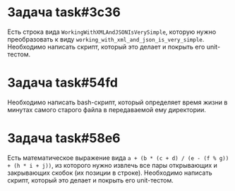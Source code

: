 # Задача task#3c36

Есть строка вида ```WorkingWithXMLAndJSONIsVerySimple```, которую нужно преобразовать к виду ```working_with_xml_and_json_is_very_simple```.
Необходимо написать скрипт, который это делает и покрыть его unit-тестом.

# Задача task#54fd

Необходимо написать bash-скрипт, который определяет время жизни в минутах самого старого файла в передаваемой ему директории.

# Задача task#58e6

Есть математическое выражение вида ```a + (b * (c + d) / (e - (f % g)) + (h * i + j))```, из которого нужно извлечь все пары открывающих и закрывающих скобок (их позиции в строке).
Необходимо написать скрипт, который это делает и покрыть его unit-тестом.

